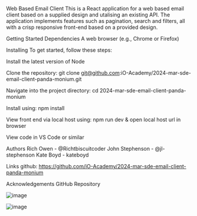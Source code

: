Web Based Email Client
This is a React application for a web based email client based on a supplied design and utalising an existing API. The application implements features such as pagination, search and filters, all with a crisp responsive front-end based on a provided design.

Getting Started
Dependencies
A web browser (e.g., Chrome or Firefox)

Installing
To get started, follow these steps:

Install the latest version of Node

Clone the repository:
git clone git@github.com:iO-Academy/2024-mar-sde-email-client-panda-monium.git

Navigate into the project directory:
cd 2024-mar-sde-email-client-panda-monium

Install using:
npm install

View front end via local host using:
npm run dev & open local host url in browser

View code in VS Code or similar

Authors
Rich Owen - @Richtbiscuitcoder
John Stephenson - @jl-stephenson
Kate Boyd - kateboyd

Links
github: https://github.com/iO-Academy/2024-mar-sde-email-client-panda-monium

Acknowledgements
GitHub Repository

![image](https://github.com/user-attachments/assets/913d78c3-835d-4a15-8c4e-d11e69aeee83)

![image](https://github.com/user-attachments/assets/1ff5f1a1-043d-4cbc-844a-f59b252d04cd)
